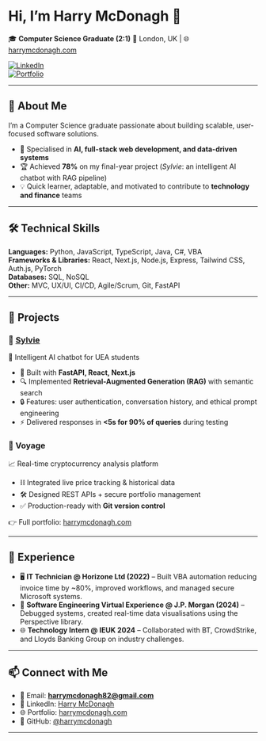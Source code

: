 # Hi, I’m Harry McDonagh 👋  

🎓 **Computer Science Graduate (2:1)** 
📍 London, UK | 🌐 [harrymcdonagh.com](https://harrymcdonagh.com)  

[![LinkedIn](https://img.shields.io/badge/LinkedIn-blue?logo=linkedin&logoColor=white)](https://linkedin.com/in/harry-mcdonagh)  
[![Portfolio](https://img.shields.io/badge/Portfolio-harrymcdonagh.com-ff69b4?logo=firefox&logoColor=white)](https://harrymcdonagh.com)  

---

## 🚀 About Me  
I’m a Computer Science graduate passionate about building scalable, user-focused software solutions.  
- 🧠 Specialised in **AI, full-stack web development, and data-driven systems**  
- 🏆 Achieved **78%** on my final-year project (*Sylvie*: an intelligent AI chatbot with RAG pipeline)  
- 💡 Quick learner, adaptable, and motivated to contribute to **technology and finance** teams  

---

## 🛠️ Technical Skills  

**Languages:** Python, JavaScript, TypeScript, Java, C#, VBA  
**Frameworks & Libraries:** React, Next.js, Node.js, Express, Tailwind CSS, Auth.js, PyTorch  
**Databases:** SQL, NoSQL  
**Other:** MVC, UX/UI, CI/CD, Agile/Scrum, Git, FastAPI  

---

## 📌 Projects  

### 🔹 [Sylvie](https://harrymcdonagh.com)  
💬 Intelligent AI chatbot for UEA students  
- 🚀 Built with **FastAPI, React, Next.js**  
- 🔍 Implemented **Retrieval-Augmented Generation (RAG)** with semantic search  
- 🔒 Features: user authentication, conversation history, and ethical prompt engineering  
- ⚡ Delivered responses in **<5s for 90% of queries** during testing  

### 🔹 Voyage  
📈 Real-time cryptocurrency analysis platform  
- ⛓️ Integrated live price tracking & historical data  
- 🛠️ Designed REST APIs + secure portfolio management  
- ✅ Production-ready with **Git version control**  

👉 Full portfolio: [harrymcdonagh.com](https://harrymcdonagh.com)  

---

## 💼 Experience  

- 🖥️ **IT Technician @ Horizone Ltd (2022)** – Built VBA automation reducing invoice time by ~80%, improved workflows, and managed secure Microsoft systems.  
- 🏦 **Software Engineering Virtual Experience @ J.P. Morgan (2024)** – Debugged systems, created real-time data visualisations using the Perspective library.  
- 🌐 **Technology Intern @ IEUK 2024** – Collaborated with BT, CrowdStrike, and Lloyds Banking Group on industry challenges.  

---

## 📫 Connect with Me  

- 📧 Email: **harrymcdonagh82@gmail.com**  
- 💼 LinkedIn: [Harry McDonagh](https://linkedin.com/in/harry-mcdonagh)  
- 🌐 Portfolio: [harrymcdonagh.com](https://harrymcdonagh.com)  
- 🐙 GitHub: [@harrymcdonagh](https://github.com/harrymcdonagh)  

---

